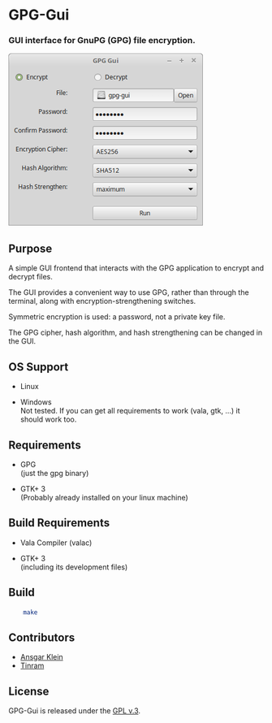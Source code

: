 
# GPG-Gui

### GUI interface for GnuPG (GPG) file encryption.

![example image](misc/gpg-gui.png)


## Purpose

A simple GUI frontend that interacts with the GPG application to encrypt and
decrypt files.

The GUI provides a convenient way to use GPG, rather than through the terminal,
along with encryption-strengthening switches.

Symmetric encryption is used: a password, not a private key file.

The GPG cipher, hash algorithm, and hash strengthening can be changed in the GUI.


## OS Support

+ Linux

+ Windows  
  Not tested. If you can get all requirements to work (vala, gtk, ...)
  it should work too.


## Requirements

+ GPG  
  (just the gpg binary)
  
+ GTK+ 3  
  (Probably already installed on your linux machine)


## Build Requirements

+ Vala Compiler (valac)

+ GTK+ 3  
  (including its development files)


## Build

```bash
    make
```


## Contributors

+ [Ansgar Klein](https://github.com/AnsgarKlein)
+ [Tinram](https://github.com/Tinram)


## License

GPG-Gui is released under the [GPL v.3](https://www.gnu.org/licenses/gpl-3.0.html).
